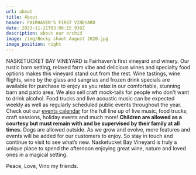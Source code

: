 ```yaml
---
url: about
title: About
header: FAIRHAVEN'S FIRST VINEYARD
date: 2023-11-21T03:08:15.939Z
description: about our orchid
image: /img/Becky shoot August 2020.jpg
image_position: right
---
```

NASKETUCKET BAY VINEYARD is Fairhaven’s first vineyard and winery. Our rustic barn setting, relaxed farm vibe and delicious wines and specialty food options makes this vineyard stand out from the rest. Wine tastings, wine flights, wine by the glass and sangrias and frozen drink specials are available for purchase to enjoy as you relax in our comfortable, stunning barn and patio area. We also sell craft mock-tails for people who don't want to drink alcohol. Food trucks and live acoustic music can be expected weekly as well as regularly scheduled public events throughout the year. Check out our [events calendar](/events#calendar) for the full line up of live music, food trucks, craft sessions, holiday events and much more! **Children are allowed as a courtesy but must remain with and be supervised by their family at all times.** Dogs are allowed outside. As we grow and evolve, more features and events will be added for our customers to enjoy. So stay in touch and continue to visit to see what’s new. Nasketucket Bay Vineyard is truly a unique place to spend the afternoon enjoying great wine, nature and loved ones in a magical setting.

Peace, Love, Vino my friends.